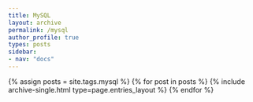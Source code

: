 ```yaml
---
title: MySQL
layout: archive
permalink: /mysql
author_profile: true
types: posts
sidebar:
- nav: "docs"
---
```


{% assign posts = site.tags.mysql %}
{% for post in posts %}
    {% include archive-single.html type=page.entries_layout %}
{% endfor %}